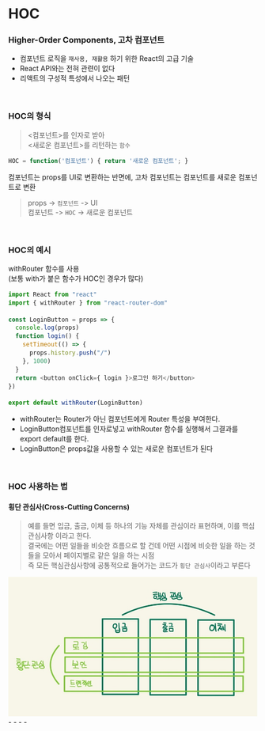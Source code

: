 # HOC
### Higher-Order Components, 고차 컴포넌트
- 컴포넌트 로직을 `재사용, 재활용` 하기 위한 React의 고급 기술
- React API와는 전혀 관련이 없다
- 리액트의 구성적 특성에서 나오는 패턴
<br />

### HOC의 형식
> <컴포넌트>를 인자로 받아 <br />
<새로운 컴포넌트>를 리턴하는 `함수`

```javascript
HOC = function('컴포넌트') { return '새로운 컴포넌트'; }
```

컴포넌트는 props를 UI로 변환하는 반면에, 
고차 컴포넌트는 컴포넌트를 새로운 컴포넌트로 변환

> props -> `컴포넌트` -> UI <br />
컴포넌트 -> `HOC` -> 새로운 컴포넌트
<br />

### HOC의 예시
withRouter 함수를 사용 <br />
(보통 with가 붙은 함수가 HOC인 경우가 많다) 
<br />

```javascript 
import React from "react"
import { withRouter } from "react-router-dom"

const LoginButton = props => {
  console.log(props)
  function login() {
    setTimeout(() => {
      props.history.push("/")
    }, 1000)
  }
  return <button onClick={ login }>로그인 하기</button>
})

export default withRouter(LoginButton)
```
- withRouter는 Router가 아닌 컴포넌트에게 Router 특성을 부여한다.
- LoginButton컴포넌트를 인자로넣고 withRouter 함수를 실행해서 그결과를 export default를 한다.
- LoginButton은 props값을 사용할 수 있는 새로운 컴포넌트가 된다
<br />

### HOC 사용하는 법
#### 횡단 관심사(Cross-Cutting Concerns)
> 예를 들면 입금, 출금, 이체 등 하나의 기능 자체를 관심이라 표현하며, 이를 핵심관심사항 이라고 한다.<br />결국에는 어떤 일들을 비슷한 흐름으로 할 건데 어떤 시점에 비슷한 일을 하는 것들을 모아서 페이지별로 같은 일을 하는 시점 <br />즉 모든 핵심관심사항에 공통적으로 들어가는 코드가 `횡단 관심사`이라고 부른다

<img src="./img/Cross-Cutting Concerns.jpg">
-
-
-
-